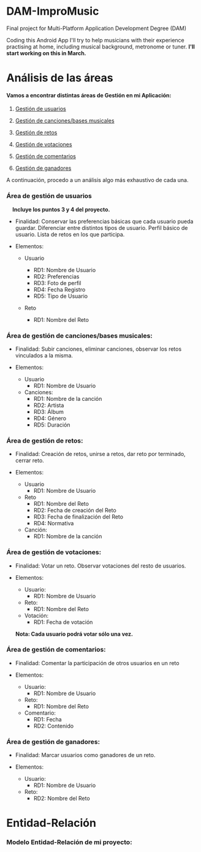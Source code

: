 # DAM-ImproMusic

Final project for Multi-Platform Application Development Degree (DAM)

Coding this Android App I'll try to help musicians with their experience practising at home, including musical background, metronome or tuner.
**I'll start working on this in March.** 

# Análisis de las áreas

#### Vamos a encontrar distintas áreas de Gestión en mi Aplicación:

1. [Gestión de usuarios](#Área-de-gestión-de-usuarios)

2. [Gestión de canciones/bases musicales](#Área-de-gestión-de-cancionesbases-musicales)

3. [Gestión de retos](#Área-de-gestión-de-retos)

4. [Gestión de votaciones](#Área-de-gestión-de-votaciones)

5. [Gestión de comentarios](#Área-de-gestión-de-comentarios)

6. [Gestión de ganadores](#Área-de-gestión-de-ganadores)

A continuación, procedo a un análisis algo más exhaustivo de cada una.

### Área de gestión de usuarios

&nbsp;&nbsp;&nbsp;&nbsp;**Incluye los puntos 3 y 4 del proyecto.**

* Finalidad: Conservar las preferencias básicas que cada usuario pueda guardar. Diferenciar entre distintos tipos de usuario.
Perfil básico de usuario. Lista de retos en los que participa.

* Elementos: 
	- Usuario

		- RD1: Nombre de Usuario
		- RD2: Preferencias
		- RD3: Foto de perfil
		- RD4: Fecha Registro
		- RD5: Tipo de Usuario
	- Reto

		- RD1: Nombre del Reto
  
  
  
### Área de gestión de canciones/bases musicales:

* Finalidad: Subir canciones, eliminar canciones, observar los retos vinculados a la misma.

* Elementos: 
	- Usuario
		- RD1: Nombre de Usuario
	- Canciones:
		- RD1: Nombre de la canción
		- RD2: Artista
		- RD3: Álbum
		- RD4: Género
		- RD5: Duración
  
  
  
### Área de gestión de retos:

* Finalidad: Creación de retos, unirse a retos, dar reto por terminado, cerrar reto.

* Elementos:
	- Usuario
		- RD1: Nombre de Usuario
	- Reto
		- RD1: Nombre del Reto
		- RD2: Fecha de creación del Reto
		- RD3: Fecha de finalización del Reto
		- RD4: Normativa
	- Canción: 
		- RD1: Nombre de la canción
  
  
  
### Área de gestión de votaciones:

* Finalidad: Votar un reto. Observar votaciones del resto de usuarios.

* Elementos: 
	- Usuario: 
		- RD1: Nombre de Usuario
	- Reto: 
		- RD1: Nombre del Reto
	- Votación: 
		- RD1: Fecha de votación

	**Nota: Cada usuario podrá votar sólo una vez.**	
  
  
  
### Área de gestión de comentarios:

* Finalidad: Comentar la participación de otros usuarios en un reto

* Elementos: 
	- Usuario:
		- RD1: Nombre de Usuario
	- Reto:
		- RD1: Nombre del Reto
	- Comentario: 
		- RD1: Fecha
		- RD2: Contenido
  
  
  
### Área de gestión de ganadores:

* Finalidad: Marcar usuarios como ganadores de un reto.

* Elementos:
	- Usuario: 
		- RD1: Nombre de Usuario
	- Reto:
		- RD2: Nombre del Reto
  
  
  
  
  
  	
# Entidad-Relación

### Modelo Entidad-Relación de mi proyecto: